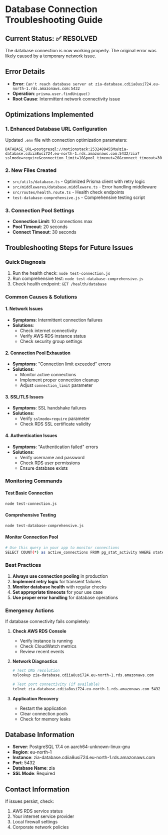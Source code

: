 # Database Connection Troubleshooting Guide

## Current Status: ✅ RESOLVED
The database connection is now working properly. The original error was likely caused by a temporary network issue.

## Error Details
- **Error**: `Can't reach database server at zia-database.cdiia8usi724.eu-north-1.rds.amazonaws.com:5432`
- **Operation**: `prisma.user.findUnique()`
- **Root Cause**: Intermittent network connectivity issue

## Optimizations Implemented

### 1. Enhanced Database URL Configuration
Updated `.env` file with connection optimization parameters:
```
DATABASE_URL=postgresql://motionstack:2532489455Ms@zia-database.cdiia8usi724.eu-north-1.rds.amazonaws.com:5432/zia?sslmode=require&connection_limit=10&pool_timeout=20&connect_timeout=30
```

### 2. New Files Created
- `src/utils/database.ts` - Optimized Prisma client with retry logic
- `src/middlewares/database.middleware.ts` - Error handling middleware
- `src/routes/health.route.ts` - Health check endpoints
- `test-database-comprehensive.js` - Comprehensive testing script

### 3. Connection Pool Settings
- **Connection Limit**: 10 connections max
- **Pool Timeout**: 20 seconds
- **Connect Timeout**: 30 seconds

## Troubleshooting Steps for Future Issues

### Quick Diagnosis
1. Run the health check: `node test-connection.js`
2. Run comprehensive test: `node test-database-comprehensive.js`
3. Check health endpoint: `GET /health/database`

### Common Causes & Solutions

#### 1. Network Issues
- **Symptoms**: Intermittent connection failures
- **Solutions**: 
  - Check internet connectivity
  - Verify AWS RDS instance status
  - Check security group settings

#### 2. Connection Pool Exhaustion
- **Symptoms**: "Connection limit exceeded" errors
- **Solutions**:
  - Monitor active connections
  - Implement proper connection cleanup
  - Adjust `connection_limit` parameter

#### 3. SSL/TLS Issues
- **Symptoms**: SSL handshake failures
- **Solutions**:
  - Verify `sslmode=require` parameter
  - Check RDS SSL certificate validity

#### 4. Authentication Issues
- **Symptoms**: "Authentication failed" errors
- **Solutions**:
  - Verify username and password
  - Check RDS user permissions
  - Ensure database exists

### Monitoring Commands

#### Test Basic Connection
```bash
node test-connection.js
```

#### Comprehensive Testing
```bash
node test-database-comprehensive.js
```

#### Monitor Connection Pool
```bash
# Use this query in your app to monitor connections
SELECT COUNT(*) as active_connections FROM pg_stat_activity WHERE state = 'active';
```

### Best Practices

1. **Always use connection pooling** in production
2. **Implement retry logic** for transient failures
3. **Monitor database health** with regular checks
4. **Set appropriate timeouts** for your use case
5. **Use proper error handling** for database operations

### Emergency Actions

If database connectivity fails completely:

1. **Check AWS RDS Console**
   - Verify instance is running
   - Check CloudWatch metrics
   - Review recent events

2. **Network Diagnostics**
   ```bash
   # Test DNS resolution
   nslookup zia-database.cdiia8usi724.eu-north-1.rds.amazonaws.com
   
   # Test port connectivity (if available)
   telnet zia-database.cdiia8usi724.eu-north-1.rds.amazonaws.com 5432
   ```

3. **Application Recovery**
   - Restart the application
   - Clear connection pools
   - Check for memory leaks

## Database Information
- **Server**: PostgreSQL 17.4 on aarch64-unknown-linux-gnu
- **Region**: eu-north-1
- **Instance**: zia-database.cdiia8usi724.eu-north-1.rds.amazonaws.com
- **Port**: 5432
- **Database Name**: zia
- **SSL Mode**: Required

## Contact Information
If issues persist, check:
1. AWS RDS service status
2. Your internet service provider
3. Local firewall settings
4. Corporate network policies
